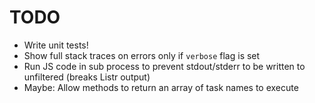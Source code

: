 # TODO

- Write unit tests!
- Show full stack traces on errors only if `verbose` flag is set
- Run JS code in sub process to prevent stdout/stderr to be written to unfiltered (breaks Listr output)
- Maybe: Allow methods to return an array of task names to execute
